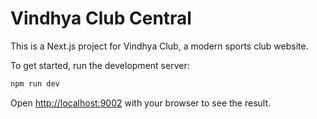# Vindhya Club Central

This is a Next.js project for Vindhya Club, a modern sports club website.

To get started, run the development server:

```bash
npm run dev
```

Open [http://localhost:9002](http://localhost:9002) with your browser to see the result.
